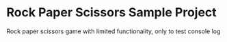 # Rock Paper Scissors Sample Project

Rock paper scissors game with limited functionality, only to test console log